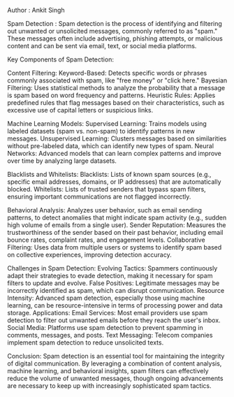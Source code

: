 Author : Ankit Singh


Spam Detection :
Spam detection is the process of identifying and filtering out unwanted or unsolicited messages, commonly referred to as "spam." These messages often include advertising, phishing attempts, or malicious content and can be sent via email, text, or social media platforms.

Key Components of Spam Detection:

Content Filtering:
Keyword-Based: Detects specific words or phrases commonly associated with spam, like "free money" or "click here."
Bayesian Filtering: Uses statistical methods to analyze the probability that a message is spam based on word frequency and patterns.
Heuristic Rules: Applies predefined rules that flag messages based on their characteristics, such as excessive use of capital letters or suspicious links.

Machine Learning Models:
Supervised Learning: Trains models using labeled datasets (spam vs. non-spam) to identify patterns in new messages.
Unsupervised Learning: Clusters messages based on similarities without pre-labeled data, which can identify new types of spam.
Neural Networks: Advanced models that can learn complex patterns and improve over time by analyzing large datasets.

Blacklists and Whitelists:
Blacklists: Lists of known spam sources (e.g., specific email addresses, domains, or IP addresses) that are automatically blocked.
Whitelists: Lists of trusted senders that bypass spam filters, ensuring important communications are not flagged incorrectly.

Behavioral Analysis:
Analyzes user behavior, such as email sending patterns, to detect anomalies that might indicate spam activity (e.g., sudden high volume of emails from a single user).
Sender Reputation:
Measures the trustworthiness of the sender based on their past behavior, including email bounce rates, complaint rates, and engagement levels.
Collaborative Filtering:
Uses data from multiple users or systems to identify spam based on collective experiences, improving detection accuracy.

Challenges in Spam Detection:
Evolving Tactics: Spammers continuously adapt their strategies to evade detection, making it necessary for spam filters to update and evolve.
False Positives: Legitimate messages may be incorrectly identified as spam, which can disrupt communication.
Resource Intensity: Advanced spam detection, especially those using machine learning, can be resource-intensive in terms of processing power and data storage.
Applications:
Email Services: Most email providers use spam detection to filter out unwanted emails before they reach the user's inbox.
Social Media: Platforms use spam detection to prevent spamming in comments, messages, and posts.
Text Messaging: Telecom companies implement spam detection to reduce unsolicited texts.

Conclusion:
Spam detection is an essential tool for maintaining the integrity of digital communication. By leveraging a combination of content analysis, machine learning, and behavioral insights, spam filters can effectively reduce the volume of unwanted messages, though ongoing advancements are necessary to keep up with increasingly sophisticated spam tactics.